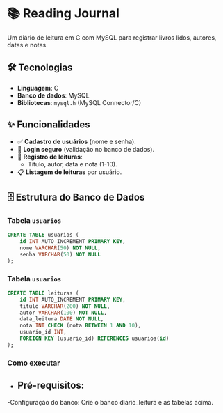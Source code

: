 # 📚 Reading Journal  

Um diário de leitura em C com MySQL para registrar livros lidos, autores, datas e notas.  

## 🛠️ Tecnologias  
- **Linguagem**: C  
- **Banco de dados**: MySQL  
- **Bibliotecas**: `mysql.h` (MySQL Connector/C)  

## ✨ Funcionalidades  
- ✅ **Cadastro de usuários** (nome e senha).  
- 🔑 **Login seguro** (validação no banco de dados).  
- 📖 **Registro de leituras**:  
  - Título, autor, data e nota (1-10).  
- 📋 **Listagem de leituras** por usuário.  

## 🗄️ Estrutura do Banco de Dados  
### Tabela `usuarios`  
```sql
CREATE TABLE usuarios (
    id INT AUTO_INCREMENT PRIMARY KEY,
    nome VARCHAR(50) NOT NULL,
    senha VARCHAR(50) NOT NULL
);
``` 
<!--verificar se precisa de USE -->
### Tabela `usuarios` 
```sql
CREATE TABLE leituras (
    id INT AUTO_INCREMENT PRIMARY KEY,
    titulo VARCHAR(200) NOT NULL,
    autor VARCHAR(100) NOT NULL,
    data_leitura DATE NOT NULL,
    nota INT CHECK (nota BETWEEN 1 AND 10),
    usuario_id INT,
    FOREIGN KEY (usuario_id) REFERENCES usuarios(id)
);
``` 
 
 ### Como executar
- Pré-requisitos:
    -
-Configuração do banco:
    Crie o banco diario_leitura e as tabelas acima.
